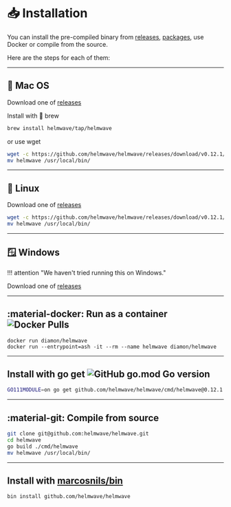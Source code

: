 # 📥 Installation

You can install the pre-compiled binary from 
[releases](https://github.com/helmwave/helmwave/releases), 
[packages](https://github.com/helmwave/helmwave/packages/),
use Docker or compile from the source.

Here are the steps for each of them:

--- 

## 🍏 Mac OS

Download one of [releases](https://github.com/helmwave/helmwave/releases)

Install with :beer: brew

```sh
brew install helmwave/tap/helmwave
```

or use wget
```sh
wget -c https://github.com/helmwave/helmwave/releases/download/v0.12.1/helmwave_0.12.1_darwin_amd64.tar.gz -O - | tar -xz
mv helmwave /usr/local/bin/
```

---

## 🐧 Linux

Download one of [releases](https://github.com/helmwave/helmwave/releases)

```sh
wget -c https://github.com/helmwave/helmwave/releases/download/v0.12.1/helmwave_0.12.1_linux_amd64.tar.gz -O - | tar -xz
mv helmwave /usr/local/bin/
```


---

## 🪟 Windows

!!! attention "We haven't tried running this on Windows."


Download one of [releases](https://github.com/helmwave/helmwave/releases)

---

## :material-docker: Run as a container ![Docker Pulls](https://img.shields.io/docker/pulls/diamon/helmwave)

```
docker run diamon/helmwave
docker run --entrypoint=ash -it --rm --name helmwave diamon/helmwave
```

---

## Install with go get ![GitHub go.mod Go version](https://img.shields.io/github/go-mod/go-version/zhilyaev/helmwave)

```sh
GO111MODULE=on go get github.com/helmwave/helmwave/cmd/helmwave@0.12.1
```

---

## :material-git: Compile from source

```bash
git clone git@github.com:helmwave/helmwave.git
cd helmwave
go build ./cmd/helmwave
mv helmwave /usr/local/bin/
```

---

## Install with [marcosnils/bin](https://github.com/marcosnils/bin)

```bash
bin install github.com/helmwave/helmwave
```
